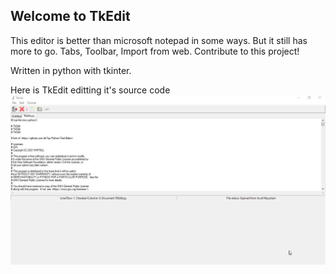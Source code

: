 ## Welcome to TkEdit

This editor is better than microsoft notepad in some ways. But it still has more to go. Tabs, Toolbar, Import from web. Contribute to this project!

Written in python with tkinter.



Here is TkEdit editting it's source code
![TkEdit editting itself](TkEditSelf.jpg)
